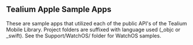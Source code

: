 ## Tealium Apple Sample Apps

These are sample apps that utilized each of the public API's of the Tealium Mobile Library.  Project folders are suffixed with language used (_objc or _swift).  See the Support/WatchOS/ folder for WatchOS samples.
